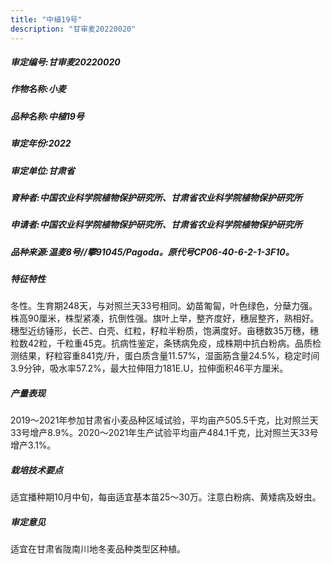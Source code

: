 ```yaml
---
title: "中植19号"
description: "甘审麦20220020"
---
```

##### 审定编号:甘审麦20220020

##### 作物名称:小麦

##### 品种名称:中植19号

##### 审定年份:2022

##### 审定单位:甘肃省

##### 育种者:中国农业科学院植物保护研究所、甘肃省农业科学院植物保护研究所 

##### 申请者:中国农业科学院植物保护研究所、甘肃省农业科学院植物保护研究所 

##### 品种来源:温麦8号//攀91045/Pagoda。原代号CP06-40-6-2-1-3F10。

##### 特征特性
冬性。生育期248天，与对照兰天33号相同。幼苗匍匐，叶色绿色，分蘖力强。株高90厘米，株型紧凑，抗倒性强。旗叶上举，整齐度好，穗层整齐，熟相好。穗型近纺锤形，长芒、白壳、红粒，籽粒半粉质，饱满度好。亩穗数35万穗，穗粒数42粒，千粒重45克。抗病性鉴定，条锈病免疫，成株期中抗白粉病。品质检测结果，籽粒容重841克/升，蛋白质含量11.57%，湿面筋含量24.5%，稳定时间3.9分钟，吸水率57.2%，最大拉伸阻力181E.U，拉伸面积46平方厘米。

##### 产量表现
2019～2021年参加甘肃省小麦品种区域试验，平均亩产505.5千克，比对照兰天33号增产8.9%。2020～2021年生产试验平均亩产484.1千克，比对照兰天33号增产3.1%。

##### 栽培技术要点
适宜播种期10月中旬，每亩适宜基本苗25～30万。注意白粉病、黄矮病及蚜虫。

##### 审定意见
适宜在甘肃省陇南川地冬麦品种类型区种植。
